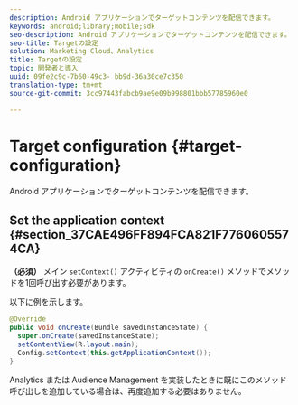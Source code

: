 ```yaml
---
description: Android アプリケーションでターゲットコンテンツを配信できます。
keywords: android;library;mobile;sdk
seo-description: Android アプリケーションでターゲットコンテンツを配信できます。
seo-title: Targetの設定
solution: Marketing Cloud、Analytics
title: Targetの設定
topic: 開発者と導入
uuid: 09fe2c9c-7b60-49c3- bb9d-36a30ce7c350
translation-type: tm+mt
source-git-commit: 3cc97443fabcb9ae9e09b998801bbb57785960e0

---
```



# Target configuration {#target-configuration}

Android アプリケーションでターゲットコンテンツを配信できます。

## Set the application context {#section_37CAE496FF894FCA821F7760605574CA}

**（必須）** メイン `setContext()` アクティビティの `onCreate()` メソッドでメソッドを1回呼び出す必要があります。

以下に例を示します。

```java
@Override 
public void onCreate(Bundle savedInstanceState) { 
  super.onCreate(savedInstanceState); 
  setContentView(R.layout.main); 
  Config.setContext(this.getApplicationContext()); 
}
```

Analytics または Audience Management を実装したときに既にこのメソッド呼び出しを追加している場合は、再度追加する必要はありません。
